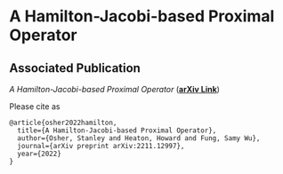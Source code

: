 # A Hamilton-Jacobi-based Proximal Operator

## Associated Publication

_A Hamilton-Jacobi-based Proximal Operator_ (**[arXiv Link](https://arxiv.org/abs/2211.12997)**)

Please cite as
    
    @article{osher2022hamilton,
      title={A Hamilton-Jacobi-based Proximal Operator},
      author={Osher, Stanley and Heaton, Howard and Fung, Samy Wu},
      journal={arXiv preprint arXiv:2211.12997},
      year={2022}
    }
